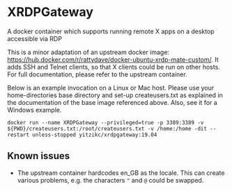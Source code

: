 # XRDPGateway
A docker container which supports running remote X apps on a desktop accessible via RDP

This is a minor adaptation of an upstream docker image: https://hub.docker.com/r/rattydave/docker-ubuntu-xrdp-mate-custom/.
It adds SSH and Telnet clients, so that X clients could be run on other hosts. For full documentation,
please refer to the upstream container.

Below is an example invocation on a Linux or Mac host. Please use your home-directories base directory and set-up createusers.txt as explained in the documentation of the base image referenced above. Also, see it for a Windows example.

    docker run --name XRDPGateway --privileged=true -p 3389:3389 -v ${PWD}/createusers.txt:/root/createusers.txt -v /home:/home -dit --restart unless-stopped yitzikc/xrdpgateway:19.04


## Known issues

  * The upstream container hardcodes en_GB as the locale. This can create various problems, e.g. the characters ``"`` and ``@`` could be swapped.
